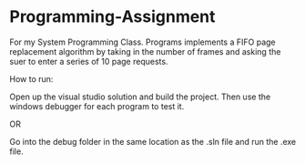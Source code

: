 # Programming-Assignment
For my System Programming Class. Programs implements a FIFO page replacement algorithm by taking in the number of frames and asking the suer to enter a series of 10 page requests.


How to run:

Open up the visual studio solution and build the project. Then use the windows debugger for each program to test it.

OR

Go into the debug folder in the same location as the .sln file and run the .exe file.